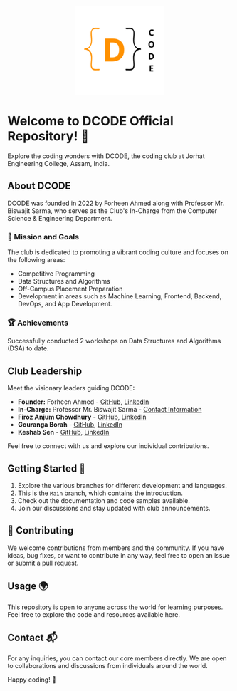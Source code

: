 <p align="center">
  <img src="logo.png" alt="DCODE Logo" width="200"/>
</p>

# Welcome to DCODE Official Repository! 🚀

Explore the coding wonders with DCODE, the coding club at Jorhat Engineering College, Assam, India.

## About DCODE

DCODE was founded in 2022 by Forheen Ahmed along with Professor Mr. Biswajit Sarma, who serves as the Club's In-Charge from the Computer Science & Engineering Department.

### 🎯 Mission and Goals

The club is dedicated to promoting a vibrant coding culture and focuses on the following areas:

- Competitive Programming
- Data Structures and Algorithms
- Off-Campus Placement Preparation
- Development in areas such as Machine Learning, Frontend, Backend, DevOps, and App Development.

### 🏆 Achievements

Successfully conducted 2 workshops on Data Structures and Algorithms (DSA) to date.

## Club Leadership

Meet the visionary leaders guiding DCODE:

- **Founder:** Forheen Ahmed - [GitHub](https://github.com/Forheen), [LinkedIn](https://www.linkedin.com/in/forheen-ahmed-a994b9201/)
- **In-Charge:** Professor Mr. Biswajit Sarma - [Contact Information](https://jecassam.ac.in/wp-content/uploads/2022/11/bs.pdf)
- **Firoz Anjum Chowdhury** - [GitHub](https://github.com/Firoz1402), [LinkedIn](https://www.linkedin.com/in/firoz-anjum-chowdhury-2a8574299/)
- **Gouranga Borah** - [GitHub](https://github.com/b-Gouranga), [LinkedIn](https://www.linkedin.com/in/gouranga-borah-87b080249/)
- **Keshab Sen** - [GitHub](https://github.com/Keshab002), [LinkedIn](https://www.linkedin.com/in/keshab-sen-a82b90251/)

Feel free to connect with us and explore our individual contributions.

## Getting Started 🚀

1. Explore the various branches for different development and languages.
2. This is the `Main` branch, which contains the introduction.
3. Check out the documentation and code samples available.
4. Join our discussions and stay updated with club announcements.

## 🌟 Contributing

We welcome contributions from members and the community. If you have ideas, bug fixes, or want to contribute in any way, feel free to open an issue or submit a pull request.

## Usage 🌍

This repository is open to anyone across the world for learning purposes. Feel free to explore the code and resources available here.

## Contact 📬

For any inquiries, you can contact our core members directly. We are open to collaborations and discussions from individuals around the world.

Happy coding! 🚀

